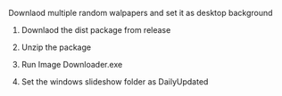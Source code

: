 Downlaod multiple random walpapers and set it as desktop background

1. Downlaod the dist package from release

2. Unzip the package

3. Run Image Downloader.exe

4. Set the windows slideshow folder as DailyUpdated